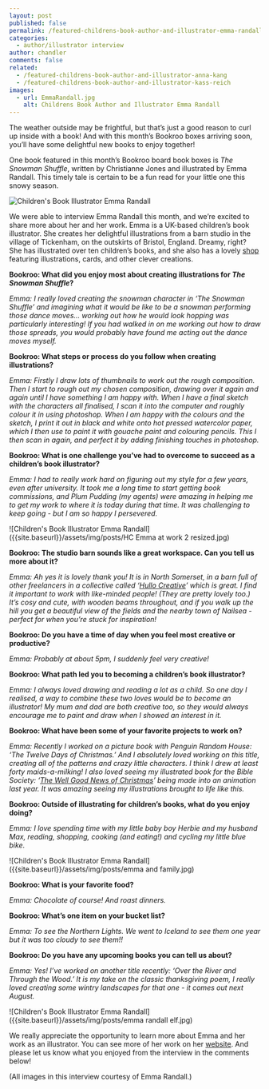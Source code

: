 ```yaml
---
layout: post
published: false
permalink: /featured-childrens-book-author-and-illustrator-emma-randall
categories:
  - author/illustrator interview
author: chandler
comments: false
related:
  - /featured-childrens-book-author-and-illustrator-anna-kang
  - /featured-childrens-book-author-and-illustrator-kass-reich
images:
  - url: EmmaRandall.jpg
    alt: Childrens Book Author and Illustrator Emma Randall
---
```

The weather outside may be frightful, but that’s just a good reason to curl up inside with a book! And with this month’s Bookroo boxes arriving soon, you’ll have some delightful new books to enjoy together! 

One book featured in this month’s Bookroo board book boxes is _The Snowman Shuffle_, written by Christianne Jones and illustrated by Emma Randall. This timely tale is certain to be a fun read for your little one this snowy season.

![Children's Book Illustrator Emma Randall]({{site.baseurl}}/assets/img/posts/EmmaRandall.jpg)

We were able to interview Emma Randall this month, and we’re excited to share more about her and her work. Emma is a UK-based children’s book illustrator. She creates her delightful illustrations from a barn studio in the village of Tickenham, on the outskirts of Bristol, England. Dreamy, right? She has illustrated over ten children’s books, and she also has a lovely [shop](http://www.emmarandall.co.uk/shop/) featuring illustrations, cards, and other clever creations.

**Bookroo: What did you enjoy most about creating illustrations for _The Snowman Shuffle_?**

_Emma: I really loved creating the snowman character in ‘The Snowman Shuffle’ and imagining what it would be like to be a snowman performing those dance moves… working out how he would look hopping was particularly interesting! If you had walked in on me working out how to draw those spreads, you would probably have found me acting out the dance moves myself._

**Bookroo: What steps or process do you follow when creating illustrations?**

_Emma: Firstly I draw lots of thumbnails to work out the rough composition. Then I start to rough out my chosen composition, drawing over it again and again until I have something I am happy with. When I have a final sketch with the characters all finalised, I scan it into the computer and roughly colour it in using photoshop. When I am happy with the colours and the sketch, I print it out in black and white onto hot pressed watercolor paper, which I then use to paint it with gouache paint and colouring pencils. This I then scan in again, and perfect it by adding finishing touches in photoshop._

**Bookroo: What is one challenge you’ve had to overcome to succeed as a children’s book illustrator?**

_Emma: I had to really work hard on figuring out my style for a few years, even after university. It took me a long time to start getting book commissions, and Plum Pudding (my agents) were amazing in helping me to get my work to where it is today during that time. It was challenging to keep going - but I am so happy I persevered._ 

![Children's Book Illustrator Emma Randall]({{site.baseurl}}/assets/img/posts/HC Emma at work 2 resized.jpg)

**Bookroo: The studio barn sounds like a great workspace. Can you tell us more about it?**

_Emma: Ah yes it is lovely thank you! It is in North Somerset, in a barn full of other freelancers in a collective called ‘[Hullo Creative](https://www.hullocreative.com)’ which is great. I find it important to work with like-minded people! (They are pretty lovely too.) It’s cosy and cute, with wooden beams throughout, and if you walk up the hill you get a beautiful view of the fields and the nearby town of Nailsea - perfect for when you’re stuck for inspiration!_ 

**Bookroo: Do you have a time of day when you feel most creative or productive?**

_Emma: Probably at about 5pm, I suddenly feel very creative!_

**Bookroo: What path led you to becoming a children’s book illustrator?**

_Emma: I always loved drawing and reading a lot as a child. So one day I realised, a way to combine these two loves would be to become an illustrator! My mum and dad are both creative too, so they would always encourage me to paint and draw when I showed an interest in it._

**Bookroo: What have been some of your favorite projects to work on?**

_Emma: Recently I worked on a picture book with Penguin Random House: ‘The Twelve Days of Christmas.’ And I absolutely loved working on this title, creating all of the patterns and crazy little characters. I think I drew at least forty maids-a-milking! I also loved seeing my illustrated book for the Bible Society: ‘[The Well Good News of Christmas](https://www.youtube.com/watch?v=fgrOwFKeGWg&t=202s)’ being made into an animation last year. It was amazing seeing my illustrations brought to life like this._ 

**Bookroo: Outside of illustrating for children’s books, what do you enjoy doing?**

_Emma: I love spending time with my little baby boy Herbie and my husband Max, reading, shopping, cooking (and eating!) and cycling my little blue bike._

![Children's Book Illustrator Emma Randall]({{site.baseurl}}/assets/img/posts/emma and family.jpg)

**Bookroo: What is your favorite food?**

_Emma: Chocolate of course! And roast dinners._ 

**Bookroo: What’s one item on your bucket list?**

_Emma: To see the Northern Lights. We went to Iceland to see them one year but it was too cloudy to see them!!_ 

**Bookroo: Do you have any upcoming books you can tell us about?**

_Emma: Yes! I’ve worked on another title recently: ‘Over the River and Through the Wood.’ It is my take on the classic thanksgiving poem, I really loved creating some wintry landscapes for that one -  it comes out next August._

![Children's Book Illustrator Emma Randall]({{site.baseurl}}/assets/img/posts/emma randall elf.jpg)

We really appreciate the opportunity to learn more about Emma and her work as an illustrator. You can see more of her work on her [website](http://www.emmarandall.co.uk/). And please let us know what you enjoyed from the interview in the comments below!

(All images in this interview courtesy of Emma Randall.)
